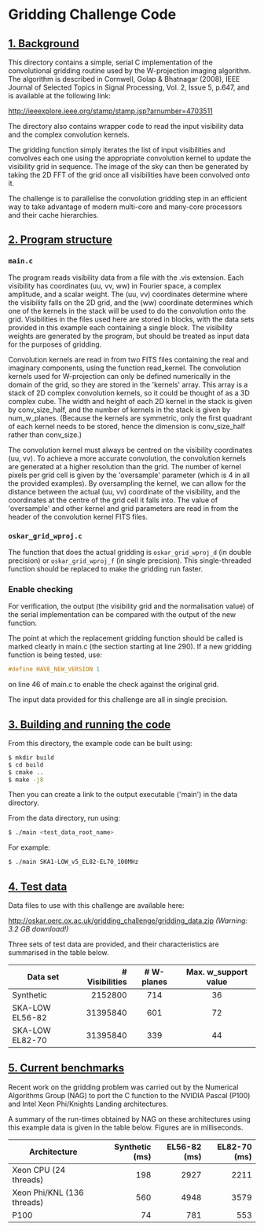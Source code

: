 # Gridding Challenge Code

## [1. Background](#background)

This directory contains a simple, serial C implementation of the convolutional
gridding routine used by the W-projection imaging algorithm. The algorithm is
described in Cornwell, Golap & Bhatnagar (2008), IEEE Journal of Selected
Topics in Signal Processing, Vol. 2, Issue 5, p.647, and is available at the
following link:

<http://ieeexplore.ieee.org/stamp/stamp.jsp?arnumber=4703511>

The directory also contains wrapper code to read the input visibility data and
the complex convolution kernels.

The gridding function simply iterates the list of input visibilities and
convolves each one using the appropriate convolution kernel to update the
visibility grid in sequence. The image of the sky can then be generated by
taking the 2D FFT of the grid once all visibilities have been convolved onto it.

The challenge is to parallelise the convolution gridding step in an efficient
way to take advantage of modern multi-core and many-core processors and their
cache hierarchies.

## [2. Program structure](#progam-structure)

### `main.c`

The program reads visibility data from a file with the .vis extension. Each
visibility has coordinates (uu, vv, ww) in Fourier space, a complex amplitude,
and a scalar weight. The (uu, vv) coordinates determine where the visibility
falls on the 2D grid, and the (ww) coordinate determines which one of the
kernels in the stack will be used to do the convolution onto the grid.
Visibilities in the files used here are stored in blocks, with the data sets
provided in this example each containing a single block. The visibility
weights are generated by the program, but should be treated as input data for
the purposes of gridding.

Convolution kernels are read in from two FITS files containing the real and
imaginary components, using the function read_kernel. The convolution kernels
used for W-projection can only be defined numerically in the domain of the
grid, so they are stored in the 'kernels' array. This array is a stack of 2D
complex convolution kernels, so it could be thought of as a 3D complex cube.
The width and height of each 2D kernel in the stack is given by conv_size_half,
and the number of kernels in the stack is given by num_w_planes.
(Because the kernels are symmetric, only the first quadrant of each kernel
needs to be stored, hence the dimension is conv_size_half rather than
conv_size.)

The convolution kernel must always be centred on the visibility coordinates
(uu, vv). To achieve a more accurate convolution, the convolution kernels are
generated at a higher resolution than the grid. The number of kernel pixels
per grid cell is given by the 'oversample' parameter (which is 4 in all the
provided examples). By oversampling the kernel, we can allow for the distance
between the actual (uu, vv) coordinate of the visibility, and the coordinates
at the centre of the grid cell it falls into. The value of 'oversample' and
other kernel and grid parameters are read in from the header of the
convolution kernel FITS files.

### `oskar_grid_wproj.c`

The function that does the actual gridding is `oskar_grid_wproj_d` (in
double precision) or `oskar_grid_wproj_f` (in single precision). This
single-threaded function should be replaced to make the gridding run faster.

### Enable checking

For verification, the output (the visibility grid and the normalisation value)
of the serial implementation can be compared with the output of the new
function.

The point at which the replacement gridding function should be called is
marked clearly in main.c (the section starting at line 290).
If a new gridding function is being tested, use:

```C
#define HAVE_NEW_VERSION 1
```

on line 46 of main.c to enable the check against the original grid.

The input data provided for this challenge are all in single precision.

## [3. Building and running the code](#building-and-running)

From this directory, the example code can be built using:

```bash
$ mkdir build
$ cd build
$ cmake ..
$ make -j8
```

Then you can create a link to the output executable ('main')
in the data directory.

From the data directory, run using:

```bash
$ ./main <test_data_root_name>
```

For example:

```bash
$ ./main SKA1-LOW_v5_EL82-EL70_100MHz
```

## [4. Test data](#test-data)

Data files to use with this challenge are available here:

<http://oskar.oerc.ox.ac.uk/gridding_challenge/gridding_data.zip>
*(Warning: 3.2 GB download!)*

Three sets of test data are provided, and their characteristics are
summarised in the table below.

| Data set        | # Visibilities | # W-planes   | Max. w_support value  |
|-----------------|---------------:|:------------:|:---------------------:|
| Synthetic       | 2152800        |      714     |           36          |
| SKA-LOW EL56-82 | 31395840       |      601     |           72          |
| SKA-LOW EL82-70 | 31395840       |      339     |           44          |

## [5. Current benchmarks](#benchmarks)

Recent work on the gridding problem was carried out by the Numerical Algorithms
Group (NAG) to port the C function to the NVIDIA Pascal (P100)
and Intel Xeon Phi/Knights Landing architectures.

A summary of the run-times obtained by NAG on these architectures using this
example data is given in the table below. Figures are in milliseconds.

|  Architecture              | Synthetic (ms) | EL56-82 (ms) | EL82-70 (ms) |
|----------------------------|---------------:|-------------:|-------------:|
| Xeon CPU (24 threads)      |   198          |    2927      |      2211    |
| Xeon Phi/KNL (136 threads) |   560          |    4948      |      3579    |
| P100                       |   74           |    781       |      553     |
